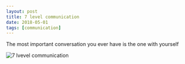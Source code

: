 ```yaml
---
layout: post
title: 7 level communication
date: 2018-05-01
tags: [communication]
---
```


The most important conversation you ever have is the one with yourself


![7 lvevel communication](/img/post/7level-communication.jpg)
